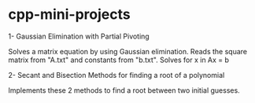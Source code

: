 # cpp-mini-projects
1- Gaussian Elimination with Partial Pivoting

Solves a matrix equation by using Gaussian elimination. Reads the square matrix from "A.txt" and constants from "b.txt".
Solves for x in Ax = b

2- Secant and Bisection Methods for finding a root of a polynomial

Implements these 2 methods to find a root between two initial guesses.
